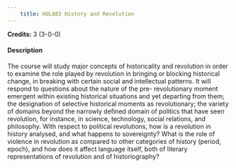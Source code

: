 ```yaml
---
    title: HUL883 History and Revolution
---
```

**Credits:** 3 (3-0-0)



#### Description 
The course will study major concepts of historicality and revolution in order to examine the role played by revolution in bringing or blocking historical change, in breaking with certain social and intellectual patterns. It will respond to questions about the nature of the pre- revolutionary moment emergent within existing historical situations and yet departing from them; the designation of selective historical moments as revolutionary; the variety of domains beyond the narrowly defined domain of politics that have seen revolution, for instance, in science, technology, social relations, and philosophy. With respect to political revolutions, how is a revolution in history analysed, and what happens to sovereignty? What is the role of violence in revolution as compared to other categories of history (period, epoch), and how does it affect language itself, both of literary representations of revolution and of historiography?